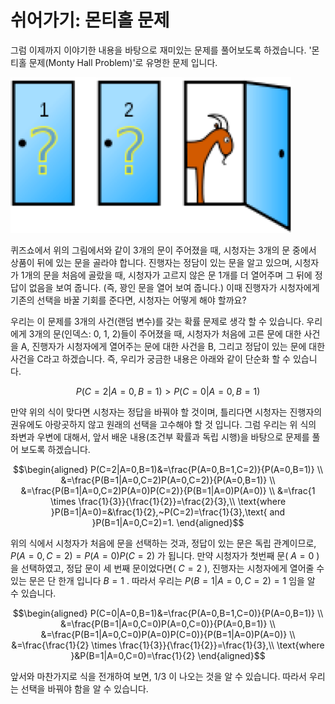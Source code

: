 # 쉬어가기: 몬티홀 문제

그럼 이제까지 이야기한 내용을 바탕으로 재미있는 문제를 풀어보도록 하겠습니다. '몬티홀 문제(Monty Hall Problem)'로 유명한 문제 입니다.

![몬티홀 문제](../assets/02-03-01.png)

퀴즈쇼에서 위의 그림에서와 같이 3개의 문이 주어졌을 때, 시청자는 3개의 문 중에서 상품이 뒤에 있는 문을 골라야 합니다. 진행자는 정담이 있는 문을 알고 있으며, 시청자가 1개의 문을 처음에 골랐을 때, 시청자가 고르지 않은 문 1개를 더 열어주며 그 뒤에 정답이 없음을 보여 줍니다. (즉, 꽝인 문을 열어 보여 줍니다.) 이때 진행자가 시청자에게 기존의 선택을 바꿀 기회를 준다면, 시청자는 어떻게 해야 할까요?

우리는 이 문제를 3개의 사건(랜덤 변수)를 갖는 확률 문제로 생각 할 수 있습니다. 우리에게 3개의 문(인덱스: 0, 1, 2)들이 주어졌을 때, 시청자가 처음에 고른 문에 대한 사건을 A, 진행자가 시청자에게 열어주는 문에 대한 사건을 B, 그리고 정답이 있는 문에 대한 사건을 C라고 하겠습니다. 즉, 우리가 궁금한 내용은 아래와 같이 단순화 할 수 있습니다.

$$P(C=2|A=0,B=1)>P(C=0|A=0,B=1)$$

만약 위의 식이 맞다면 시청자는 정답을 바꿔야 할 것이며, 틀리다면 시청자는 진행자의 권유에도 아랑곳하지 않고 원래의 선택을 고수해야 할 것 입니다. 그럼 우리는 위 식의 좌변과 우변에 대해서, 앞서 배운 내용(조건부 확률과 독립 시행)을 바탕으로 문제를 풀어 보도록 하겠습니다.

$$\begin{aligned}
P(C=2|A=0,B=1)&=\frac{P(A=0,B=1,C=2)}{P(A=0,B=1)} \\
&=\frac{P(B=1|A=0,C=2)P(A=0,C=2)}{P(A=0,B=1)} \\
&=\frac{P(B=1|A=0,C=2)P(A=0)P(C=2)}{P(B=1|A=0)P(A=0)} \\
&=\frac{1 \times \frac{1}{3}}{\frac{1}{2}}=\frac{2}{3},\\
\text{where }P(B=1|A=0)=&\frac{1}{2},~P(C=2)=\frac{1}{3},\text{ and }P(B=1|A=0,C=2)=1.
\end{aligned}$$

위의 식에서 시청자가 처음에 문을 선택하는 것과, 정답이 있는 문은 독립 관계이므로, $P(A=0,C=2)=P(A=0)P(C=2)$ 가 됩니다. 만약 시청자가 첫번째 문( $A=0$ )을 선택하였고, 정답 문이 세 번째 문이었다면( $C=2$ ), 진행자는 시청자에게 열어줄 수 있는 문은 단 한개 입니다 <comment> $B=1$ . 따라서 우리는 $P(B=1|A=0,C=2)=1$ 임을 알 수 있습니다. </comment>

$$\begin{aligned}
P(C=0|A=0,B=1)&=\frac{P(A=0,B=1,C=0)}{P(A=0,B=1)} \\
&=\frac{P(B=1|A=0,C=0)P(A=0,C=0)}{P(A=0,B=1)} \\
&=\frac{P(B=1|A=0,C=0)P(A=0)P(C=0)}{P(B=1|A=0)P(A=0)} \\
&=\frac{\frac{1}{2} \times \frac{1}{3}}{\frac{1}{2}}=\frac{1}{3},\\
\text{where }&P(B=1|A=0,C=0)=\frac{1}{2}
\end{aligned}$$

앞서와 마찬가지로 식을 전개하여 보면, $1/3$ 이 나오는 것을 알 수 있습니다. 따라서 우리는 선택을 바꿔야 함을 알 수 있습니다.
